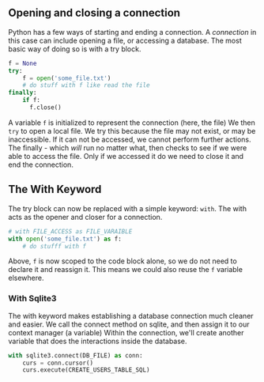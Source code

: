 ## Opening and closing a connection
Python has a few ways of starting and ending a connection. A *connection* in this case can include opening a file, or accessing a database.
The most basic way of doing so is with a try block.
```py
f = None
try:
    f = open('some_file.txt')
    # do stuff with f like read the file
finally:
    if f:
      f.close()
```
A variable `f` is initialized to represent the connection (here, the file)
We then `try` to open a local file. We try this because the file may not exist, or may be inaccessible. If it can not be accessed, we cannot perform further actions.
The finally - which *will* run no matter what, then checks to see if we were able to access the file. Only if we accessed it do we need to close it and end the connection.

## The With Keyword
The try block can now be replaced with a simple keyword: `with`. The with acts as the opener and closer for a connection.
```py
# with FILE_ACCESS as FILE_VARAIBLE
with open('some_file.txt') as f:
	# do stufff with f
```
Above, `f` is now scoped to the code block alone, so we do not need to declare it and reassign it. This means we could also reuse the `f` variable elsewhere.
### With Sqlite3
The with keyword makes establishing a database connection much cleaner and easier. We call the connect method on sqlite, and then assign it to our context manager (a variable)
Within the connection, we'll create another variable that does the interactions inside the database.
```py
with sqlite3.connect(DB_FILE) as conn:
    curs = conn.cursor()
    curs.execute(CREATE_USERS_TABLE_SQL)
```